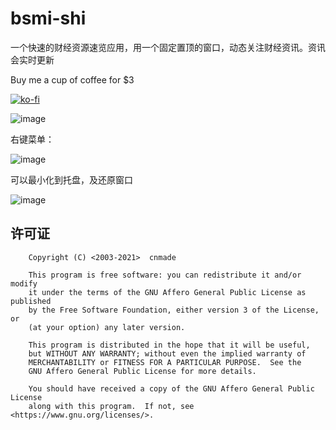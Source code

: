 # bsmi-shi

一个快速的财经资源速览应用，用一个固定置顶的窗口，动态关注财经资讯。资讯会实时更新


Buy me a cup of coffee for $3

[![ko-fi](https://ko-fi.com/img/githubbutton_sm.svg)](https://ko-fi.com/M4M54KKIF)



![image](https://user-images.githubusercontent.com/278153/127122609-27417b8b-fa19-493b-8ab6-eddfb5562412.png)

右键菜单：


![image](https://user-images.githubusercontent.com/278153/127255268-2bb355ae-30dd-4ab4-b29e-9bf4a87a9a83.png)

可以最小化到托盘，及还原窗口


![image](https://user-images.githubusercontent.com/278153/127255299-f1eab0ab-3786-4651-bfcf-aa8166401a2f.png)



## 许可证

```
    Copyright (C) <2003-2021>  cnmade

    This program is free software: you can redistribute it and/or modify
    it under the terms of the GNU Affero General Public License as published
    by the Free Software Foundation, either version 3 of the License, or
    (at your option) any later version.

    This program is distributed in the hope that it will be useful,
    but WITHOUT ANY WARRANTY; without even the implied warranty of
    MERCHANTABILITY or FITNESS FOR A PARTICULAR PURPOSE.  See the
    GNU Affero General Public License for more details.

    You should have received a copy of the GNU Affero General Public License
    along with this program.  If not, see <https://www.gnu.org/licenses/>.
```
